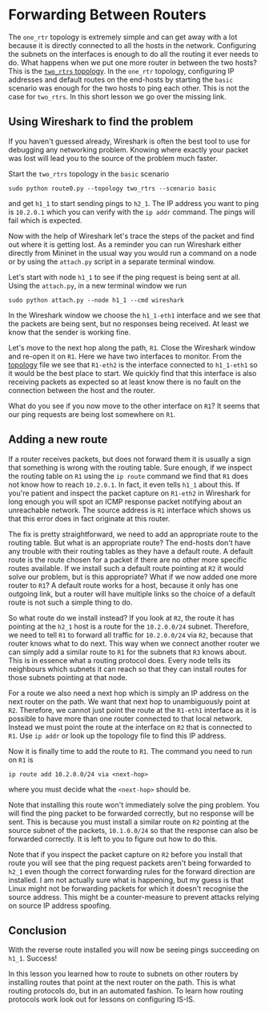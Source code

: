 # Forwarding Between Routers

The `one_rtr` topology is extremely simple and can get away with a lot because
it is directly connected to all the hosts in the network.  Configuring the
subnets on the interfaces is enough to do all the routing it ever needs to do.
What happens when we put one more router in between the two hosts?  This is the
[`two_rtrs` topology](../topology/two_rtrs).  In the `one_rtr` topology,
configuring IP addresses and default routes on the end-hosts by starting the
`basic` scenario was enough for the two hosts to ping each other.  This is not
the case for `two_rtrs`.  In this short lesson we go over the missing link.

## Using Wireshark to find the problem

If you haven't guessed already, Wireshark is often the best tool to use for
debugging any networking problem.  Knowing where exactly your packet was lost
will lead you to the source of the problem much faster.

Start the `two_rtrs` topology in the `basic` scenario

```
sudo python route0.py --topology two_rtrs --scenario basic
```

and get `h1_1` to start sending pings to `h2_1`.  The IP address you want to
ping is `10.2.0.1` which you can verify with the `ip addr` command.  The pings
will fail which is expected.

Now with the help of Wireshark let's trace the steps of the packet and find out
where it is getting lost.  As a reminder you can run Wireshark either directly
from Mininet in the usual way you would run a command on a node or by using the
`attach.py` script in a separate terminal window.

Let's start with node `h1_1` to see if the ping request is being sent at all.
Using the `attach.py`, in a new terminal window we run

```
sudo python attach.py --node h1_1 --cmd wireshark
```

In the Wireshark window we choose the `h1_1-eth1` interface and we see that the
packets are being sent, but no responses being received.  At least we know that
the sender is working fine.

Let's move to the next hop along the path, `R1`.  Close the Wireshark window
and re-open it on `R1`.  Here we have two interfaces to monitor.  From the
[topology](../topology/two_rtrs) file we see that `R1-eth2` is the interface
connected to `h1_1-eth1` so it would be the best place to start.  We quickly
find that this interface is also receiving packets as expected so at least know
there is no fault on the connection between the host and the router.

What do you see if you now move to the other interface on `R1`?  It seems that
our ping requests are being lost somewhere on `R1`.

## Adding a new route

If a router receives packets, but does not forward them it is usually a sign
that something is wrong with the routing table.  Sure enough, if we inspect the
routing table on `R1` using the `ip route` command we find that `R1` does not
know how to reach `10.2.0.1`.  In fact, it even tells `h1_1` about this.  If
you're patient and inspect the packet capture on `R1-eth2` in Wireshark for
long enough you will spot an ICMP response packet notifying about an
unreachable network.  The source address is `R1` interface which shows us that
this error does in fact originate at this router.

The fix is pretty straightforward, we need to add an appropriate route to the
routing table.  But what is an appropriate route?  The end-hosts don't have any
trouble with their routing tables as they have a default route.  A default
route is the route chosen for a packet if there are no other more specific
routes available.  If we install such a default route pointing at `R2` it would
solve our problem, but is this appropriate?  What if we now added one more
router to `R1`?  A default route works for a host, because it only has one
outgoing link, but a router will have multiple links so the choice of a default
route is not such a simple thing to do.

So what route do we install instead?  If you look at `R2`, the route it has
pointing at the `h2_1` host is a route for the `10.2.0.0/24` subnet.
Therefore, we need to tell `R1` to forward all traffic for `10.2.0.0/24` via
`R2`, because that router knows what to do next.  This way when we connect
another router we can simply add a similar route to `R1` for the subnets that
`R3` knows about.  This is in essence what a routing protocol does.  Every node
tells its neighbours which subnets it can reach so that they can install routes
for those subnets pointing at that node.

For a route we also need a next hop which is simply an IP address on the next
router on the path.  We want that next hop to unambiguously point at `R2`.
Therefore, we cannot just point the route at the `R1-eth1` interface as it is
possible to have more than one router connected to that local network.  Instead
we must point the route at the interface on `R2` that is connected to `R1`.
Use `ip addr` or look up the topology file to find this IP address.

Now it is finally time to add the route to `R1`.  The command you need to run
on `R1` is

```
ip route add 10.2.0.0/24 via <next-hop>
```

where you must decide what the `<next-hop>` should be.

Note that installing this route won't immediately solve the ping problem.  You
will find the ping packet to be forwarded correctly, but no response will be
sent.  This is because you must install a similar route on `R2` pointing at the
source subnet of the packets, `10.1.0.0/24` so that the response can also be
forwarded correctly.  It is left to you to figure out how to do this.

Note that if you inspect the packet capture on `R2` before you install that
route you will see that the ping request packets aren't being forwarded to
`h2_1` even though the correct forwarding rules for the forward direction are
installed.  I am not actually sure what is happening, but my guess is that
Linux might not be forwarding packets for which it doesn't recognise the source
address.  This might be a counter-measure to prevent attacks relying on source
IP address spoofing.

## Conclusion

With the reverse route installed you will now be seeing pings succeeding on
`h1_1`.  Success!

In this lesson you learned how to route to subnets on other routers by
installing routes that point at the next router on the path.  This is what
routing protocols do, but in an automated fashion.  To learn how routing
protocols work look out for lessons on configuring IS-IS.
